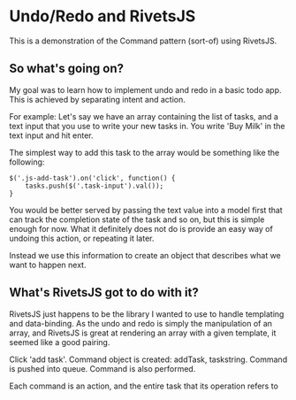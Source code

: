 # Undo/Redo and RivetsJS

This is a demonstration of the Command pattern (sort-of) using RivetsJS.

## So what's going on?

My goal was to learn how to implement undo and redo in a basic todo app. This is achieved by separating intent and action.

For example: Let's say we have an array containing the list of tasks, and a text input that you use to write your new tasks in. You write 'Buy Milk' in the text input and hit enter.
 
 The simplest way to add this task to the array would be something like the following:
 
    $('.js-add-task').on('click', function() {
        tasks.push($('.task-input').val());    
    }
    
You would be better served by passing the text value into a model first that can track the completion state of the task and so on, but this is simple enough for now. What it definitely does not do is provide an easy way of undoing this action, or repeating it later.

Instead we use this information to create an object that describes what we want to happen next.
  
## What's RivetsJS got to do with it?

RivetsJS just happens to be the library I wanted to use to handle templating and data-binding. As the undo and redo is simply the manipulation of an array, and RivetsJS is great at rendering an array with a given template, it seemed like a good pairing. 




Click 'add task'.
Command object is created: addTask, taskstring.
Command is pushed into queue.
Command is also performed.


Each command is an action, and the entire task that its operation refers to
